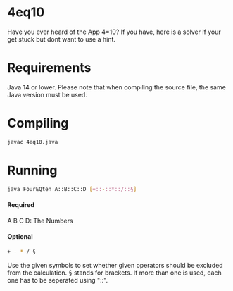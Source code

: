 # 4eq10
Have you ever heard of the App 4=10? If you have, here is a solver if your get stuck but dont want to use a hint.

# Requirements
Java 14 or lower. 
Please note that when compiling the source file, the same Java version must be used.

# Compiling 

```sh
javac 4eq10.java
```

# Running

```sh
java FourEQten A::B::C::D [+::-::*::/::§]
```

#### Required

A B C D: The Numbers

#### Optional

```sh
+ - * / §
```

Use the given symbols to set whether given operators should be excluded from the calculation.
§ stands for brackets. If more than one is used, each one has to be seperated using "::".
